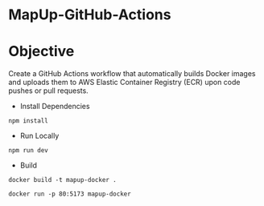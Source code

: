 # MapUp-GitHub-Actions

# ****Objective****

Create a GitHub Actions workflow that automatically builds Docker images and uploads them to AWS Elastic Container Registry (ECR) upon code pushes or pull requests.

- Install Dependencies
```
npm install 
```

- Run Locally
```
npm run dev
```

- Build 

```
docker build -t mapup-docker .
```

```
docker run -p 80:5173 mapup-docker
```